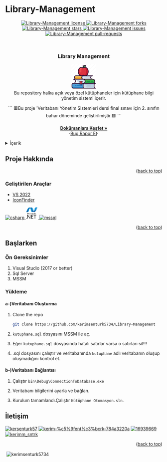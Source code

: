 # Library-Management


<div id="top"></div>

<p align="center">
<a href="https://github.com/kerimsenturk5734/Library-Management/blob/main/LICENSE.md" target="blank">
<img src="https://img.shields.io/github/license/kerimsenturk5734/Library-Management? style=flat-square" alt="Library-Management license" />
</a>
<a href="https://github.com/kerimsenturk5734/Library-Management/fork" target="blank">
<img src="https://img.shields.io/github/forks/kerimsenturk5734/Library-Management?style=flat-square" alt="Library-Management forks"/>
</a>
<a href="https://github.com/kerimsenturk5734/Library-Management/stargazers" target="blank">
<img src="https://img.shields.io/github/stars/kerimsenturk5734/Library-Management?style=flat-square" alt="Library-Management stars"/>
</a>
<a href="https://github.com/kerimsenturk5734/Library-Management/issues" target="blank">
<img src="https://img.shields.io/github/issues/kerimsenturk5734/Library-Management?style=flat-square" alt="Library-Management issues"/>
</a>
<a href="https://github.com/kerimsenturk5734/Library-Management/pulls" target="blank">
<img src="https://img.shields.io/github/issues-pr/kerimsenturk5734/Library-Management?style=flat-square" alt="Library-Management pull-requests"/>
</a>
</p>


<!-- PROJECT LOGO -->
<br />
<div align="center">
  
  <h3 align="center">Library Management</h3>

  <p align="center">
    <a href="https://github.com/kerimsenturk5734/Library-Management">
    <img src="https://raw.githubusercontent.com/kerimsenturk5734/Library-Management/main/bin/Debug/books-128.ico" alt="Logo" width="80" height="80">
      <br/>
    </a>
     Bu repository halka açık veya özel kütüphaneler için kütüphane bilgi yönetim sistemi içerir.
    <br/>
    <div>
      ```
        🟥Bu proje 'Veritabanı Yönetim Sistemleri dersi final sınavı için 2. sınıfın bahar döneminde geliştirilmiştir.🟥
      ```
    <div/>
    <br />
    <a href="https://github.com/kerimsenturk5734/Library-Management"><strong>Dokümanlara Keşfet »</strong></a>
        <br/>
   ·<a href="https://github.com/kerimsenturk5734/Library-Management/issues">Bug Rapor Et</a>·
  </p>
</div>



<!-- TABLE OF CONTENTS -->
<div align="left">
    <details>
      <summary>İçerik</summary>
      <ol>
        <li>
          <a href="#Proje-Hakkında">Proje Hakkında</a>
          <ul>
            <li><a href="#Geliştirilen-Araçlar">Geliştirilen Araçlar</a></li>
          </ul>
        </li>
        <li>
          <a href="#başlarken">Başlarken</a>
          <ul>
            <li><a href="#Ön-Gereksinimler">Ön Gereksinimler</a></li>
            <li><a href="#yükleme">Yükleme</a></li>
          </ul>
        </li>
        <li><a href="#iletişim">İletişim</a></li>
      </ol>
    </details>
<div/>



<!-- ABOUT THE PROJECT -->
## Proje Hakkında

<!--projeyi anlat gif olarak kullanımını göster-->
<p align="right">(<a href="#top">back to top</a>)</p>



### Geliştirilen Araçlar

* [VS 2022](https://visualstudio.microsoft.com/tr/vs/)
* [IconFinder](https://www.iconfinder.com/)
<p align="left"> 
  <a href="https://www.w3schools.com/cs/" target="_blank" rel="noreferrer"> <img src="https://cdn-icons-png.flaticon.com/512/6132/6132221.png" alt="csharp" width="40" height="40"/> </a> <a href="https://dotnet.microsoft.com/" target="_blank" rel="noreferrer"> <img src="https://raw.githubusercontent.com/devicons/devicon/master/icons/dot-net/dot-net-original-wordmark.svg" alt="dotnet" width="40" height="40"/> </a> <a href="https://www.microsoft.com/en-us/sql-server" target="_blank" rel="noreferrer"> <img src="https://cdn-icons-png.flaticon.com/512/5968/5968364.png" alt="mssql" width="40" height="40"/> </a>
    </p>
<p align="right">(<a href="#top">back to top</a>)</p>



<!-- GETTING STARTED -->
## Başlarken

### Ön Gereksinimler

1. Visual Studio (2017 or better)
2. Sql Server
3. MSSM

### Yükleme

  #### a-)Veritabanı Oluşturma
1. Clone the repo
   ```sh
   git clone https://github.com/kerimsenturk5734/Library-Management
   ```
2. ```kutuphane.sql``` dosyasını MSSM ile aç.
   
3. Eğer ```kutuphane.sql``` dosyasında hatalı satırlar varsa o satırları sil!!!
  
4. .sql dosyasını çalıştır ve veritabanında ```kutuphane``` adlı veritabanın oluşup oluşmadığını kontrol et.
  
  #### b-)Veritabanı Bağlantısı
1. Çalıştır ```bin\Debug\ConnectionToDatabase.exe ``` 
  
2. Veritabanı bilgilerini ayarla ve bağlan.
   
3. Kurulum tamamlandı.Çalıştır ```Kütüphane Otomasyon.sln```.
  



<!-- CONTACT -->
## İletişim

<p align="left">
<a href="https://twitter.com/kersenturk57" target="blank"><img align="center" src="https://raw.githubusercontent.com/rahuldkjain/github-profile-readme-generator/master/src/images/icons/Social/twitter.svg" alt="kersenturk57" height="30" width="40" /></a>
<a href="https://www.linkedin.com/in/kerim-%c5%9fent%c3%bcrk-784a3220a/" target="blank"><img align="center" src="https://raw.githubusercontent.com/rahuldkjain/github-profile-readme-generator/master/src/images/icons/Social/linked-in-alt.svg" alt="kerim-%c5%9fent%c3%bcrk-784a3220a" height="30" width="40" /></a>
<a href="https://stackoverflow.com/users/16939669" target="blank"><img align="center" src="https://raw.githubusercontent.com/rahuldkjain/github-profile-readme-generator/master/src/images/icons/Social/stack-overflow.svg" alt="16939669" height="30" width="40" /></a>
<a href="https://www.instagram.com/kerimm_sntrk/" target="blank"><img align="center" src="https://raw.githubusercontent.com/rahuldkjain/github-profile-readme-generator/master/src/images/icons/Social/instagram.svg" alt="kerimm_sntrk" height="30" width="40" /></a>
</p>

<p align="right">(<a href="#top">back to top</a>)</p>

<p>&nbsp;<img align="center" src="https://github-readme-stats.vercel.app/api?username=kerimsenturk5734&show_icons=true&locale=en" alt="kerimsenturk5734" /></p>



